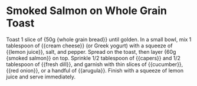 # Smoked Salmon on Whole Grain Toast

Toast 1 slice of {50g {whole grain bread}} until golden. In a small bowl, mix 1 tablespoon of {{cream cheese}} (or Greek yogurt) with a squeeze of {{lemon juice}}, salt, and pepper. Spread on the toast, then layer {60g {smoked salmon}} on top. Sprinkle 1/2 tablespoon of {{capers}} and 1/2 tablespoon of {{fresh dill}}, and garnish with thin slices of {{cucumber}}, {{red onion}}, or a handful of {{arugula}}. Finish with a squeeze of lemon juice and serve immediately.

